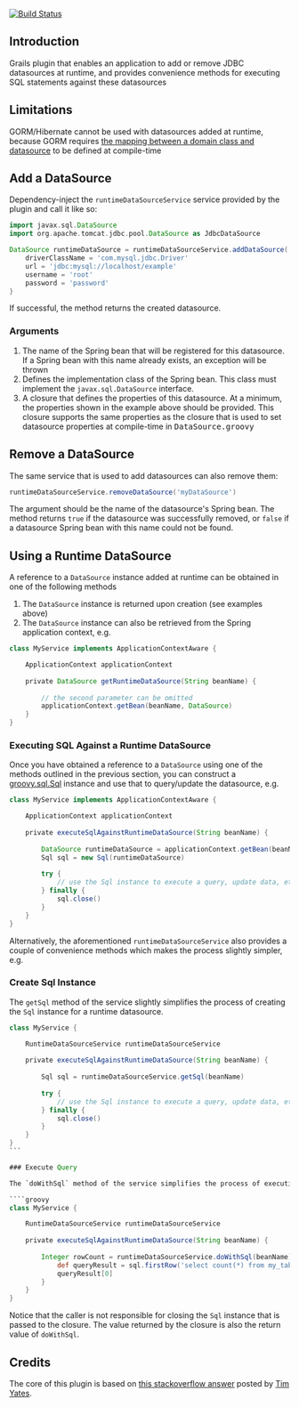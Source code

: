[![Build Status](https://travis-ci.org/domurtag/runtime-datasources.svg?branch=master)](https://travis-ci.org/domurtag/runtime-datasources)


## Introduction

Grails plugin that enables an application to add or remove JDBC datasources at runtime, and provides convenience methods
for executing SQL statements against these datasources
 
## Limitations
 
GORM/Hibernate cannot be used with datasources added at runtime, because GORM requires [the mapping between a domain
class and datasource](http://grails.org/doc/latest/guide/conf.html#multipleDatasources) to be defined at compile-time

## Add a DataSource

Dependency-inject the `runtimeDataSourceService` service provided by the plugin and call it like so:

````groovy
import javax.sql.DataSource
import org.apache.tomcat.jdbc.pool.DataSource as JdbcDataSource

DataSource runtimeDataSource = runtimeDataSourceService.addDataSource('myDataSource', JdbcDataSource) {
    driverClassName = 'com.mysql.jdbc.Driver'
    url = 'jdbc:mysql://localhost/example'
    username = 'root'
    password = 'password'
}
````

If successful, the method returns the created datasource. 

### Arguments

1. The name of the Spring bean that will be registered for this datasource. If a Spring bean with this name already
exists, an exception will be thrown
2. Defines the implementation class of the Spring bean. This class must implement the `javax.sql.DataSource` interface. 
3. A closure that defines the properties of this datasource. At a minimum, the properties shown in the example above
should be provided. This closure supports the same properties as the closure that is used to set datasource properties 
at compile-time in <tt>DataSource.groovy</tt>

## Remove a DataSource

The same service that is used to add datasources can also remove them:

````groovy 
runtimeDataSourceService.removeDataSource('myDataSource')
````

The argument should be the name of the datasource's Spring bean. The method returns `true` if the datasource was successfully
removed, or `false` if a datasource Spring bean with this name could not be found.

## Using a Runtime DataSource

A reference to a `DataSource` instance added at runtime can be obtained in one of the following methods

1. The `DataSource` instance is returned upon creation (see examples above)
2. The `DataSource` instance can also be retrieved from the Spring application context, e.g.

````groovy
class MyService implements ApplicationContextAware {

    ApplicationContext applicationContext
    
    private DataSource getRuntimeDataSource(String beanName) {
        
        // the second parameter can be omitted
        applicationContext.getBean(beanName, DataSource)
    }
}
````

### Executing SQL Against a Runtime DataSource

Once you have obtained a reference to a `DataSource` using one of the methods outlined in the previous section, you
can construct a [groovy.sql.Sql](http://groovy.codehaus.org/api/groovy/sql/Sql.html) instance and use that to query/update
the datasource, e.g.

````groovy
class MyService implements ApplicationContextAware {

    ApplicationContext applicationContext
    
    private executeSqlAgainstRuntimeDataSource(String beanName) {
        
        DataSource runtimeDataSource = applicationContext.getBean(beanName, DataSource)
        Sql sql = new Sql(runtimeDataSource)
        
        try {
            // use the Sql instance to execute a query, update data, etc.
        } finally {
            sql.close()
        }
    }
}
````

Alternatively, the aforementioned `runtimeDataSourceService` also provides a couple of convenience methods which makes
the process slightly simpler, e.g.

### Create Sql Instance

The `getSql` method of the service slightly simplifies the process of creating the `Sql` instance for a runtime datasource. 

````groovy
class MyService {

    RuntimeDataSourceService runtimeDataSourceService
    
    private executeSqlAgainstRuntimeDataSource(String beanName) {
        
        Sql sql = runtimeDataSourceService.getSql(beanName)
        
        try {
            // use the Sql instance to execute a query, update data, etc.
        } finally {
            sql.close()
        }
    }
}
```

### Execute Query

The `doWithSql` method of the service simplifies the process of executing SQL statements against a datasource, e.g.

````groovy
class MyService {

    RuntimeDataSourceService runtimeDataSourceService
    
    private executeSqlAgainstRuntimeDataSource(String beanName) {
        
        Integer rowCount = runtimeDataSourceService.doWithSql(beanName) { Sql sql ->
            def queryResult = sql.firstRow('select count(*) from my_table')	  
            queryResult[0]
        }
    }
}
````

Notice that the caller is not responsible for closing the `Sql` instance that is passed to the closure. The value returned
by the closure is also the return value of `doWithSql`.

## Credits

The core of this plugin is based on [this stackoverflow answer](http://stackoverflow.com/a/20634968/2648) posted by 
[Tim Yates](https://github.com/timyates).
